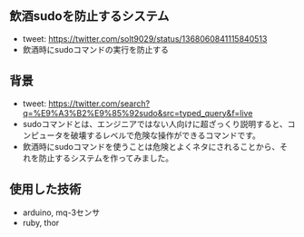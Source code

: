 ## 飲酒sudoを防止するシステム
- tweet: https://twitter.com/solt9029/status/1368060841115840513
- 飲酒時にsudoコマンドの実行を防止する

## 背景
- tweet: https://twitter.com/search?q=%E9%A3%B2%E9%85%92sudo&src=typed_query&f=live
- sudoコマンドとは、エンジニアではない人向けに超ざっくり説明すると、コンピュータを破壊するレベルで危険な操作ができるコマンドです。
- 飲酒時にsudoコマンドを使うことは危険とよくネタにされることから、それを防止するシステムを作ってみました。

## 使用した技術
- arduino, mq-3センサ
- ruby, thor
